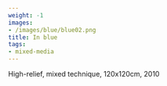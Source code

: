 ```yaml
---
weight: -1
images:
- /images/blue/blue02.png
title: In blue
tags:
- mixed-media
---
```

High-relief, mixed technique, 120x120cm, 2010
